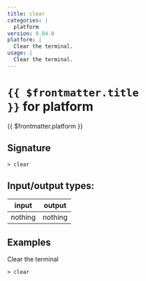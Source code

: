 ```yaml
---
title: clear
categories: |
  platform
version: 0.84.0
platform: |
  Clear the terminal.
usage: |
  Clear the terminal.
---
```


# <code>{{ $frontmatter.title }}</code> for platform

<div class='command-title'>{{ $frontmatter.platform }}</div>

## Signature

```> clear ```


## Input/output types:

| input   | output  |
| ------- | ------- |
| nothing | nothing |

## Examples

Clear the terminal
```shell
> clear

```
